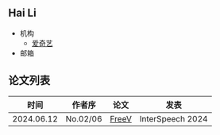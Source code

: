 ## Hai Li

- 机构
  - [爱奇艺](../Institutions/iQIYI.md)
- 邮箱

## 论文列表

| 时间 | 作者序 | 论文 | 发表 |
|:-:|:-:|---|---|
| 2024.06.12 | No.02/06 | [FreeV](../Models/TTS3_Vocoder/2024.06.12_FreeV.md) | InterSpeech 2024 |